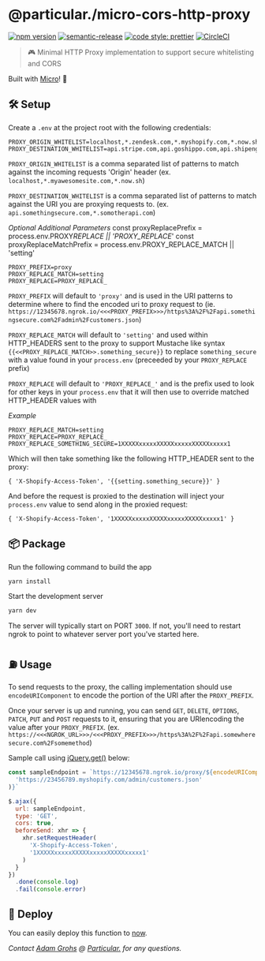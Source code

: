 # @particular./micro-cors-http-proxy

[![npm version](https://img.shields.io/npm/v/@particular./micro-cors-http-proxy.svg)](https://www.npmjs.com/package/@particular./micro-cors-http-proxy) [![semantic-release](https://img.shields.io/badge/%20%20%F0%9F%93%A6%F0%9F%9A%80-semantic--release-e10079.svg)](https://github.com/semantic-release/semantic-release) [![code style: prettier](https://img.shields.io/badge/code_style-prettier-ff69b4.svg)](https://github.com/prettier/prettier) [![CircleCI](https://img.shields.io/circleci/project/github/uniquelyparticular/micro-cors-http-proxy.svg?label=circleci)](https://circleci.com/gh/uniquelyparticular/micro-cors-http-proxy)

> 🎮 Minimal HTTP Proxy implementation to support secure whitelisting and CORS

Built with [Micro](https://github.com/zeit/micro)! 🤩

## 🛠 Setup

Create a `.env` at the project root with the following credentials:

```dosini
PROXY_ORIGIN_WHITELIST=localhost,*.zendesk.com,*.myshopify.com,*.now.sh
PROXY_DESTINATION_WHITELIST=api.stripe.com,api.goshippo.com,api.shipengine.com,api.moltin.com,*.myshopify.com,*.salesforce.com,*.demandware.net
```

`PROXY_ORIGIN_WHITELIST` is a comma separated list of patterns to match against the incoming requests 'Origin' header (ex. `localhost,*.myawesomesite.com,*.now.sh`)

`PROXY_DESTINATION_WHITELIST` is a comma separated list of patterns to match against the URI you are proxying requests to. (ex. `api.somethingsecure.com,*.somotherapi.com`)

_Optional Additional Parameters_
const proxyReplacePrefix = process.env.PROXY*REPLACE || 'PROXY_REPLACE*'
const proxyReplaceMatchPrefix = process.env.PROXY_REPLACE_MATCH || 'setting'

```dosini
PROXY_PREFIX=proxy
PROXY_REPLACE_MATCH=setting
PROXY_REPLACE=PROXY_REPLACE_
```

`PROXY_PREFIX` will default to `'proxy'` and is used in the URI patterns to determine where to find the encoded uri to proxy request to (ie. `https://12345678.ngrok.io/<<<PROXY_PREFIX>>>/https%3A%2F%2Fapi.somethingsecure.com%2Fadmin%2Fcustomers.json`)

`PROXY_REPLACE_MATCH` will default to `'setting'` and used within HTTP_HEADERS sent to the proxy to support Mustache like syntax `{{<<PROXY_REPLACE_MATCH>>.something_secure}}` to replace `something_secure` with a value found in your `process.env` (preceeded by your `PROXY_REPLACE` prefix)

`PROXY_REPLACE` will default to `'PROXY_REPLACE_'` and is the prefix used to look for other keys in your `process.env` that it will then use to override matched HTTP_HEADER values with

_Example_

```dosini
PROXY_REPLACE_MATCH=setting
PROXY_REPLACE=PROXY_REPLACE_
PROXY_REPLACE_SOMETHING_SECURE=1XXXXXxxxxxXXXXXxxxxxXXXXXxxxxx1
```

Which will then take something like the following HTTP_HEADER sent to the proxy:

```dosini
{ 'X-Shopify-Access-Token', '{{setting.something_secure}}' }
```

And before the request is proxied to the destination will inject your `process.env` value to send along in the proxied request:

```dosini
{ 'X-Shopify-Access-Token', '1XXXXXxxxxxXXXXXxxxxxXXXXXxxxxx1' }
```

## 📦 Package

Run the following command to build the app

```bash
yarn install
```

Start the development server

```bash
yarn dev
```

The server will typically start on PORT `3000`. If not, you'll need to restart ngrok to point to whatever server port you've started here.

## ⛽️ Usage

To send requests to the proxy, the calling implementation should use `encodeURIComponent` to encode the portion of the URI after the `PROXY_PREFIX`.

Once your server is up and running, you can send `GET`, `DELETE`, `OPTIONS`, `PATCH`, `PUT` and `POST` requests to it, ensuring that you are URIencoding the value after your `PROXY_PREFIX`. (ex. `https://<<<NGROK_URL>>>/<<<PROXY_PREFIX>>>/https%3A%2F%2Fapi.somewheresecure.com%2Fsomemethod`)

Sample call using [jQuery.get()](https://api.jquery.com/jquery.get/) below:

```js
const sampleEndpoint = `https://12345678.ngrok.io/proxy/${encodeURIComponent(
  'https://23456789.myshopify.com/admin/customers.json'
)}`

$.ajax({
  url: sampleEndpoint,
  type: 'GET',
  cors: true,
  beforeSend: xhr => {
    xhr.setRequestHeader(
      'X-Shopify-Access-Token',
      '1XXXXXxxxxxXXXXXxxxxxXXXXXxxxxx1'
    )
  }
})
  .done(console.log)
  .fail(console.error)
```

## 🚀 Deploy

You can easily deploy this function to [now](https://now.sh).

_Contact [Adam Grohs](https://www.linkedin.com/in/adamgrohs/) @ [Particular.](https://uniquelyparticular.com) for any questions._
